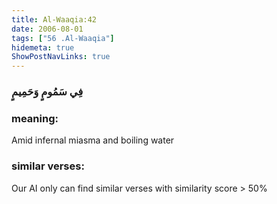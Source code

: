 ```yaml
---
title: Al-Waaqia:42
date: 2006-08-01
tags: ["56 .Al-Waaqia"]
hidemeta: true 
ShowPostNavLinks: true 
---
```

### فِي سَمُومٍ وَحَمِيمٍ
### meaning: 
Amid infernal miasma and boiling water
### similar verses: 

Our AI only can find similar verses with similarity score > 50% 




